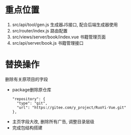 # 重点位置

1. src/api/tool/gen.js 生成器JS接口, 配合后端生成器使用
2. src/router/index.js 路由配置
3. src/views/server/book/index.vue 书籍管理页面
4. src/api/server/book.js 书籍管理接口

# 替换操作

删除有关原项目的字段

- package删除原仓库
  ```
  "repository": {
    "type": "git",
    "url": "https://gitee.com/y_project/RuoYi-Vue.git"
  },
  ```
- 主页字段大改, 删除所有广告, 调整目录层级
- 完成包结构搭建


